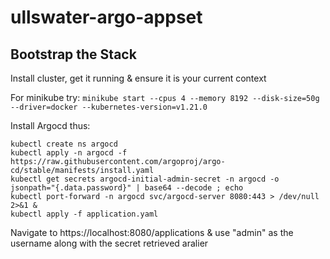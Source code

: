 # ullswater-argo-appset

## Bootstrap the Stack 
Install cluster, get it running & ensure it is your current context

For minikube try:
`minikube start --cpus 4 --memory 8192 --disk-size=50g --driver=docker --kubernetes-version=v1.21.0`

Install Argocd thus:
```
kubectl create ns argocd
kubectl apply -n argocd -f https://raw.githubusercontent.com/argoproj/argo-cd/stable/manifests/install.yaml
kubectl get secrets argocd-initial-admin-secret -n argocd -o jsonpath="{.data.password}" | base64 --decode ; echo
kubectl port-forward -n argocd svc/argocd-server 8080:443 > /dev/null 2>&1 &
kubectl apply -f application.yaml
```

Navigate to https://localhost:8080/applications & use "admin" as the username along with the secret retrieved aralier

